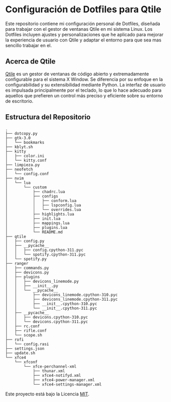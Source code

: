 # Configuración de Dotfiles para Qtile

Este repositorio contiene mi configuración personal de Dotfiles, diseñada para trabajar con el gestor de ventanas Qtile en mi sistema Linux. Los Dotfiles incluyen ajustes y personalizaciones que he aplicado para mejorar la experiencia de usuario con Qtile y adaptar el entorno para que sea mas sencillo trabajar en el.

## Acerca de Qtile

[Qtile](http://www.qtile.org/) es un gestor de ventanas de código abierto y extremadamente configurable para el sistema X Window. Se diferencia por su enfoque en la configurabilidad y su extensibilidad mediante Python. La interfaz de usuario es impulsada principalmente por el teclado, lo que lo hace adecuado para aquellos que prefieren un control más preciso y eficiente sobre su entorno de escritorio.

## Estructura del Repositorio
```
.
├── dotcopy.py
├── gtk-3.0
│   └── bookmarks
├── kblyt.sh
├── kitty
│   ├── color.ini
│   └── kitty.conf
├── limpieza.py
├── neofetch
│   └── config.conf
├── nvim
│   └── lua
│       └── custom
│           ├── chadrc.lua
│           ├── configs
│           │   ├── conform.lua
│           │   ├── lspconfig.lua
│           │   └── overrides.lua
│           ├── highlights.lua
│           ├── init.lua
│           ├── mappings.lua
│           ├── plugins.lua
│           └── README.md
├── qtile
│   ├── config.py
│   ├── __pycache__
│   │   ├── config.cpython-311.pyc
│   │   └── spotify.cpython-311.pyc
│   └── spotify.py
├── ranger
│   ├── commands.py
│   ├── devicons.py
│   ├── plugins
│   │   ├── devicons_linemode.py
│   │   ├── __init__.py
│   │   └── __pycache__
│   │       ├── devicons_linemode.cpython-310.pyc
│   │       ├── devicons_linemode.cpython-311.pyc
│   │       ├── __init__.cpython-310.pyc
│   │       └── __init__.cpython-311.pyc
│   ├── __pycache__
│   │   ├── devicons.cpython-310.pyc
│   │   └── devicons.cpython-311.pyc
│   ├── rc.conf
│   ├── rifle.conf
│   └── scope.sh
├── rofi
│   └── config.rasi
├── settings.json
├── update.sh
└── xfce4
    └── xfconf
        └── xfce-perchannel-xml
            ├── thunar.xml
            ├── xfce4-notifyd.xml
            ├── xfce4-power-manager.xml
            └── xfce4-settings-manager.xml
```
Este proyecto está bajo la Licencia [MIT](LICENSE).
